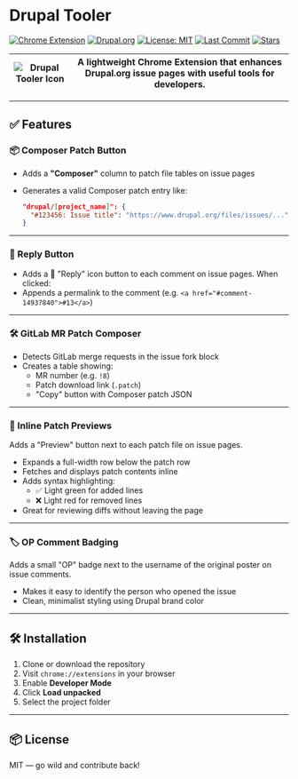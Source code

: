 # Drupal Tooler

[![Chrome Extension](https://img.shields.io/badge/Chrome-Extension-brightgreen?logo=googlechrome&logoColor=white)](https://chrome.google.com/webstore)
[![Drupal.org](https://img.shields.io/badge/Drupal.org-Enhanced-blue?logo=drupal)](https://www.drupal.org)
[![License: MIT](https://img.shields.io/github/license/baikho/drupal-tooler)](LICENSE)
[![Last Commit](https://img.shields.io/github/last-commit/baikho/drupal-tooler)](https://github.com/baikho/drupal-tooler/commits/1.x)
[![Stars](https://img.shields.io/github/stars/baikho/drupal-tooler?style=social)](https://github.com/baikho/drupal-tooler/stargazers)

| ![Drupal Tooler Icon](https://github.com/user-attachments/assets/009154fc-8551-4a1b-b918-0b46b363930c) | A lightweight Chrome Extension that enhances Drupal.org issue pages with useful tools for developers. |
|------------------------------------|------------------------------------------------------------------------|

---

## ✅ Features

### 📦 Composer Patch Button

- Adds a **"Composer"** column to patch file tables on issue pages
- Generates a valid Composer patch entry like:

  ```json
  "drupal/[project_name]": {
    "#123456: Issue title": "https://www.drupal.org/files/issues/..."
  }
  ```

---

### 💬 Reply Button

- Adds a 💬 "Reply" icon button to each comment on issue pages. When clicked:
- Appends a permalink to the comment (e.g. `<a href="#comment-14937840">#13</a>`)

---

### 🛠 GitLab MR Patch Composer

- Detects GitLab merge requests in the issue fork block
- Creates a table showing:
  - MR number (e.g. `!8`)
  - Patch download link (`.patch`)
  - "Copy" button with Composer patch JSON

---

### 👀 Inline Patch Previews

Adds a "Preview" button next to each patch file on issue pages.

- Expands a full-width row below the patch row
- Fetches and displays patch contents inline
- Adds syntax highlighting:
  - ✅ Light green for added lines
  - ❌ Light red for removed lines
- Great for reviewing diffs without leaving the page

---

### 🏷 OP Comment Badging

Adds a small "OP" badge next to the username of the original poster on issue comments.

- Makes it easy to identify the person who opened the issue
- Clean, minimalist styling using Drupal brand color

---

## 🛠 Installation

1. Clone or download the repository
2. Visit `chrome://extensions` in your browser
3. Enable **Developer Mode**
4. Click **Load unpacked**
5. Select the project folder

---

## 📦 License

MIT — go wild and contribute back!
